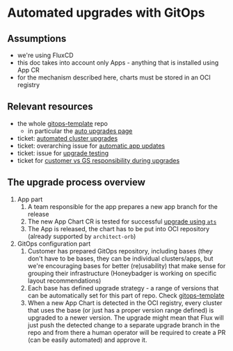 # Automated upgrades with GitOps

## Assumptions

- we're using FluxCD
- this doc takes into account only Apps - anything that is installed using App CR
- for the mechanism described here, charts must be stored in an OCI registry

## Relevant resources

- the whole [gitops-template](https://github.com/giantswarm/gitops-template/) repo
  - in particular the [auto upgrades page](https://github.com/giantswarm/gitops-template/blob/main/docs/apps/automatic_updates_appcr.md)
- ticket: [automated cluster upgrades](https://github.com/giantswarm/giantswarm/issues/21419)
- ticket: overarching issue for [automatic app updates](https://github.com/giantswarm/giantswarm/issues/20641)
- ticket: issue for [upgrade testing](https://github.com/giantswarm/giantswarm/issues/20640)
- ticket for [customer vs GS responsibility during upgrades](https://github.com/giantswarm/giantswarm/issues/21419)

## The upgrade process overview

1. App part
   1. A team responsible for the app prepares a new app branch for the release
   1. The new App Chart CR is tested for successful [upgrade using `ats`](https://github.com/giantswarm/app-test-suite#quick-start)
   1. The App is released, the chart has to be put into OCI repository (already supported by `architect-orb`)
1. GitOps configuration part
   1. Customer has prepared GitOps repository, including bases (they don't have to be bases, they can be individual clusters/apps, but we're encouraging bases for better (re)usability) that make sense for grouping their infrastructure (Honeybadger is working on specific layout recommendations)
   1. Each base has defined upgrade strategy - a range of versions that can be automatically set for this part of repo. Check [gitops-template](https://github.com/giantswarm/gitops-template/blob/main/docs/apps/automatic_updates_appcr.md#app-cr-version-field-mark)
   1. When a new App Chart is detected in the OCI registry, every cluster that uses the base (or just has a proper version range defined) is upgraded to a newer version. The upgrade might mean that Flux will just push the detected change to a separate upgrade branch in the repo and from there a human operator will be required to create a PR (can be easily automated) and approve it.

